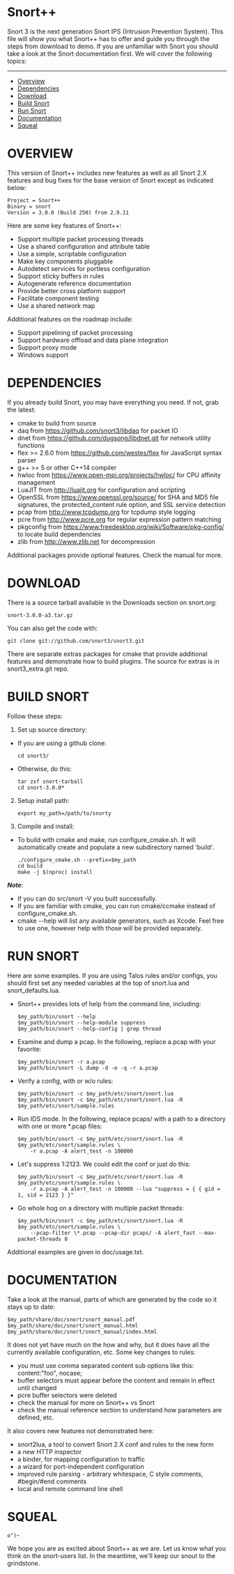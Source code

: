 # Snort++

Snort 3 is the next generation Snort IPS (Intrusion Prevention System).
This file will show you what Snort++ has to offer and guide you through the
steps from download to demo.  If you are unfamiliar with Snort you should
take a look at the Snort documentation first. We will cover the following
topics:

---

* [Overview](#overview)
* [Dependencies](#dependencies)
* [Download](#download)
* [Build Snort](#build-snort)
* [Run Snort](#run-snort)
* [Documentation](#documentation)
* [Squeal](#squeal)

# OVERVIEW

This version of Snort++ includes new features as well as all Snort 2.X
features and bug fixes for the base version of Snort except as indicated
below:

    Project = Snort++
    Binary = snort
    Version = 3.0.0 (Build 250) from 2.9.11

Here are some key features of Snort++:

* Support multiple packet processing threads
* Use a shared configuration and attribute table
* Use a simple, scriptable configuration
* Make key components pluggable
* Autodetect services for portless configuration
* Support sticky buffers in rules
* Autogenerate reference documentation
* Provide better cross platform support
* Facilitate component testing
* Use a shared network map

Additional features on the roadmap include:

* Support pipelining of packet processing
* Support hardware offload and data plane integration
* Support proxy mode
* Windows support

# DEPENDENCIES

If you already build Snort, you may have everything you need.  If not, grab
the latest:

* cmake to build from source
* daq from https://github.com/snort3/libdaq for packet IO
* dnet from https://github.com/dugsong/libdnet.git for network utility functions
* flex >= 2.6.0 from https://github.com/westes/flex for JavaScript syntax parser
* g++ >= 5 or other C++14 compiler
* hwloc from https://www.open-mpi.org/projects/hwloc/ for CPU affinity management
* LuaJIT from http://luajit.org for configuration and scripting
* OpenSSL from https://www.openssl.org/source/ for SHA and MD5 file signatures,
  the protected_content rule option, and SSL service detection
* pcap from http://www.tcpdump.org for tcpdump style logging
* pcre from http://www.pcre.org for regular expression pattern matching
* pkgconfig from https://www.freedesktop.org/wiki/Software/pkg-config/ to locate build dependencies
* zlib from http://www.zlib.net for decompression

Additional packages provide optional features.  Check the manual for more.

# DOWNLOAD

There is a source tarball available in the Downloads section on snort.org:

    snort-3.0.0-a3.tar.gz

You can also get the code with:

    git clone git://github.com/snort3/snort3.git

There are separate extras packages for cmake that provide additional
features and demonstrate how to build plugins. The source for extras
is in snort3_extra.git repo.

# BUILD SNORT

Follow these steps:

1.  Set up source directory:

  * If you are using a github clone:

    ```shell
    cd snort3/
    ```

  * Otherwise, do this:

    ```shell
    tar zxf snort-tarball
    cd snort-3.0.0*
    ```

2.  Setup install path:

    ```shell
    export my_path=/path/to/snorty
    ```

3.  Compile and install:

  * To build with cmake and make, run configure_cmake.sh.  It will automatically create and populate a new subdirectory named 'build'.

    ```shell
    ./configure_cmake.sh --prefix=$my_path
    cd build
    make -j $(nproc) install
    ```

**_Note_**:

  * If you can do src/snort -V you built successfully.
  * If you are familiar with cmake, you can run cmake/ccmake instead of configure_cmake.sh.
  * cmake --help will list any available generators, such as Xcode.  Feel free to use one, however help with those will be provided separately.

# RUN SNORT

Here are some examples. If you are using Talos rules and/or configs, you
should first set any needed variables at the top of snort.lua and
snort_defaults.lua.

* Snort++ provides lots of help from the command line, including:

    ```shell
    $my_path/bin/snort --help
    $my_path/bin/snort --help-module suppress
    $my_path/bin/snort --help-config | grep thread
    ```

* Examine and dump a pcap.  In the following, replace a.pcap with your
  favorite:

    ```shell
    $my_path/bin/snort -r a.pcap
    $my_path/bin/snort -L dump -d -e -q -r a.pcap
    ```

* Verify a config, with or w/o rules:

    ```shell
    $my_path/bin/snort -c $my_path/etc/snort/snort.lua
    $my_path/bin/snort -c $my_path/etc/snort/snort.lua -R $my_path/etc/snort/sample.rules
    ```

* Run IDS mode.  In the following, replace pcaps/ with a path to a directory
  with one or more *.pcap files:

    ```shell
    $my_path/bin/snort -c $my_path/etc/snort/snort.lua -R $my_path/etc/snort/sample.rules \
        -r a.pcap -A alert_test -n 100000
    ```

* Let's suppress 1:2123.  We could edit the conf or just do this:

    ```shell
    $my_path/bin/snort -c $my_path/etc/snort/snort.lua -R $my_path/etc/snort/sample.rules \
        -r a.pcap -A alert_test -n 100000 --lua "suppress = { { gid = 1, sid = 2123 } }"
    ```

* Go whole hog on a directory with multiple packet threads:

    ```shell
    $my_path/bin/snort -c $my_path/etc/snort/snort.lua -R $my_path/etc/snort/sample.rules \
        --pcap-filter \*.pcap --pcap-dir pcaps/ -A alert_fast --max-packet-threads 8
    ```

Additional examples are given in doc/usage.txt.

# DOCUMENTATION

Take a look at the manual, parts of which are generated by the code so it
stays up to date:

```shell
$my_path/share/doc/snort/snort_manual.pdf
$my_path/share/doc/snort/snort_manual.html
$my_path/share/doc/snort/snort_manual/index.html
```

It does not yet have much on the how and why, but it does have all the
currently available configuration, etc.  Some key changes to rules:

* you must use comma separated content sub options like this:  content:"foo", nocase;
* buffer selectors must appear before the content and remain in effect until changed
* pcre buffer selectors were deleted
* check the manual for more on Snort++ vs Snort
* check the manual reference section to understand how parameters are defined, etc.

It also covers new features not demonstrated here:

* snort2lua, a tool to convert Snort 2.X conf and rules to the new form
* a new HTTP inspector
* a binder, for mapping configuration to traffic
* a wizard for port-independent configuration
* improved rule parsing - arbitrary whitespace, C style comments, #begin/#end comments
* local and remote command line shell

# SQUEAL
`o")~`

We hope you are as excited about Snort++ as we are.  Let us know what you
think on the snort-users list.  In the meantime, we'll keep our snout to
the grindstone.

